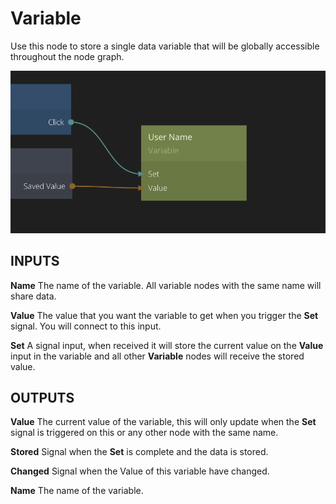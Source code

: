 # Variable
Use this node to store a single data variable that will be globally accessible throughout the node graph.

![](variable.png ':class=img-size-m')

## INPUTS

**Name**
The name of the variable. All variable nodes with the same name will share data. 

**Value**
The value that you want the variable to get when you trigger the **Set** signal. You will connect to this input.

**Set**
A signal input, when received it will store the current value on the **Value** input in the variable and all other **Variable** nodes will receive the stored value.

## OUTPUTS

**Value**
The current value of the variable, this will only update when the **Set** signal is triggered on this or any other node with the same name.

**Stored**
Signal when the **Set** is complete and the data is stored.

**Changed**
Signal when the Value of this variable have changed.

**Name**
The name of the variable.

